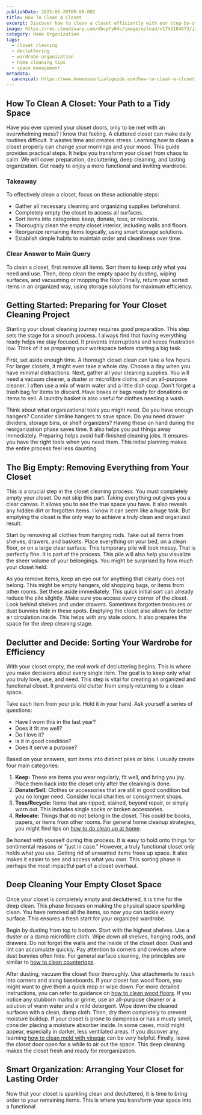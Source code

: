 ```yaml
---
publishDate: 2025-06-20T00:00:00Z
title: How To Clean A Closet
excerpt: Discover how to clean a closet efficiently with our step-by-step guide. Achieve a tidy, functional space and lasting organization.
image: https://res.cloudinary.com/dbcpfy04c/image/upload/v1743184673/images_k6zam3.png
category: Home Organization
tags:
  - closet cleaning
  - decluttering
  - wardrobe organization
  - home cleaning tips
  - space management
metadata:
  canonical: https://www.homeessentialsguide.com/how-to-clean-a-closet
---
```


## How To Clean A Closet: Your Path to a Tidy Space

Have you ever opened your closet doors, only to be met with an overwhelming mess? I know that feeling. A cluttered closet can make daily routines difficult. It wastes time and creates stress. Learning how to clean a closet properly can change your mornings and your mood. This guide provides practical steps. It helps you transform your closet from chaos to calm. We will cover preparation, decluttering, deep cleaning, and lasting organization. Get ready to enjoy a more functional and inviting wardrobe.

### Takeaway

To effectively clean a closet, focus on these actionable steps:

*   Gather all necessary cleaning and organizing supplies beforehand.
*   Completely empty the closet to access all surfaces.
*   Sort items into categories: keep, donate, toss, or relocate.
*   Thoroughly clean the empty closet interior, including walls and floors.
*   Reorganize remaining items logically, using smart storage solutions.
*   Establish simple habits to maintain order and cleanliness over time.

### Clear Answer to Main Query

To clean a closet, first remove all items. Sort them to keep only what you need and use. Then, deep clean the empty space by dusting, wiping surfaces, and vacuuming or mopping the floor. Finally, return your sorted items in an organized way, using storage solutions for maximum efficiency.

## Getting Started: Preparing for Your Closet Cleaning Project

Starting your closet cleaning journey requires good preparation. This step sets the stage for a smooth process. I always find that having everything ready helps me stay focused. It prevents interruptions and keeps frustration low. Think of it as preparing your workspace before starting a big task.

First, set aside enough time. A thorough closet clean can take a few hours. For larger closets, it might even take a whole day. Choose a day when you have minimal distractions. Next, gather all your cleaning supplies. You will need a vacuum cleaner, a duster or microfibre cloths, and an all-purpose cleaner. I often use a mix of warm water and a little dish soap. Don't forget a trash bag for items to discard. Have boxes or bags ready for donations or items to sell. A laundry basket is also useful for clothes needing a wash.

Think about what organizational tools you might need. Do you have enough hangers? Consider slimline hangers to save space. Do you need drawer dividers, storage bins, or shelf organizers? Having these on hand during the reorganization phase saves time. It also helps you put things away immediately. Preparing helps avoid half-finished cleaning jobs. It ensures you have the right tools when you need them. This initial planning makes the entire process feel less daunting.

## The Big Empty: Removing Everything from Your Closet

This is a crucial step in the closet cleaning process. You must completely empty your closet. Do not skip this part. Taking everything out gives you a clear canvas. It allows you to see the true space you have. It also reveals any hidden dirt or forgotten items. I know it can seem like a huge task. But emptying the closet is the only way to achieve a truly clean and organized result.

Start by removing all clothes from hanging rods. Take out all items from shelves, drawers, and baskets. Place everything on your bed, on a clean floor, or on a large clear surface. This temporary pile will look messy. That is perfectly fine. It is part of the process. This pile will also help you visualize the sheer volume of your belongings. You might be surprised by how much your closet held.

As you remove items, keep an eye out for anything that clearly does not belong. This might be empty hangers, old shopping bags, or items from other rooms. Set these aside immediately. This quick initial sort can already reduce the pile slightly. Make sure you access every corner of the closet. Look behind shelves and under drawers. Sometimes forgotten treasures or dust bunnies hide in these spots. Emptying the closet also allows for better air circulation inside. This helps with any stale odors. It also prepares the space for the deep cleaning stage.

## Declutter and Decide: Sorting Your Wardrobe for Efficiency

With your closet empty, the real work of decluttering begins. This is where you make decisions about every single item. The goal is to keep only what you truly love, use, and need. This step is vital for creating an organized and functional closet. It prevents old clutter from simply returning to a clean space.

Take each item from your pile. Hold it in your hand. Ask yourself a series of questions:
*   Have I worn this in the last year?
*   Does it fit me well?
*   Do I love it?
*   Is it in good condition?
*   Does it serve a purpose?

Based on your answers, sort items into distinct piles or bins. I usually create four main categories:
1.  **Keep:** These are items you wear regularly, fit well, and bring you joy. Place them back into the closet only after the cleaning is done.
2.  **Donate/Sell:** Clothes or accessories that are still in good condition but you no longer need. Consider local charities or consignment shops.
3.  **Toss/Recycle:** Items that are ripped, stained, beyond repair, or simply worn out. This includes single socks or broken accessories.
4.  **Relocate:** Things that do not belong in the closet. This could be books, papers, or items from other rooms. For general home cleanup strategies, you might find tips on [how to do clean up at home](https://homeessentialsguide.com/how-to-do-clean-up-at-home).

Be honest with yourself during this process. It is easy to hold onto things for sentimental reasons or "just in case." However, a truly functional closet only holds what you use. Getting rid of unwanted items frees up space. It also makes it easier to see and access what you own. This sorting phase is perhaps the most impactful part of a closet overhaul.

## Deep Cleaning Your Empty Closet Space

Once your closet is completely empty and decluttered, it is time for the deep clean. This phase focuses on making the physical space sparkling clean. You have removed all the items, so now you can tackle every surface. This ensures a fresh start for your organized wardrobe.

Begin by dusting from top to bottom. Start with the highest shelves. Use a duster or a damp microfibre cloth. Wipe down all shelves, hanging rods, and drawers. Do not forget the walls and the inside of the closet door. Dust and lint can accumulate quickly. Pay attention to corners and crevices where dust bunnies often hide. For general surface cleaning, the principles are similar to [how to clean countertops](https://homeessentialsguide.com/how-to-clean-countertops).

After dusting, vacuum the closet floor thoroughly. Use attachments to reach into corners and along baseboards. If your closet has wood floors, you might want to give them a quick mop or wipe down. For more detailed instructions, you can refer to guidance on [how to clean wood floors](https://homeessentialsguide.com/how-to-clean-wood-floors). If you notice any stubborn marks or grime, use an all-purpose cleaner or a solution of warm water and a mild detergent. Wipe down the cleaned surfaces with a clean, damp cloth. Then, dry them completely to prevent moisture buildup. If your closet is prone to dampness or has a musty smell, consider placing a moisture absorber inside. In some cases, mold might appear, especially in darker, less ventilated areas. If you discover any, learning [how to clean mold with vinegar](https://homeessentialsguide.com/how-to-clean-mold-with-vinegar) can be very helpful. Finally, leave the closet door open for a while to air out the space. This deep cleaning makes the closet fresh and ready for reorganization.

## Smart Organization: Arranging Your Closet for Lasting Order

Now that your closet is sparkling clean and decluttered, it is time to bring order to your remaining items. This is where you transform your space into a functional